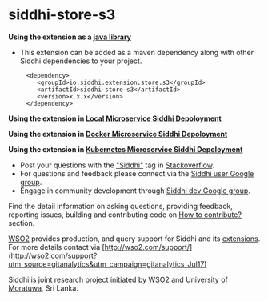 ﻿siddhi-store-s3
======================================





**Using the extension as a [java library](https://siddhi-io.github.io/siddhi/documentation/siddhi-5.x/user-guide-5.x/#using-siddhi-as-a-java-library)**

* This extension can be added as a maven dependency along with other Siddhi dependencies to your project.

```
     <dependency>
        <groupId>io.siddhi.extension.store.s3</groupId>
        <artifactId>siddhi-store-s3</artifactId>
        <version>x.x.x</version>
     </dependency>
```

**Using the extension in [Local Microservice Siddhi Depoloyment](https://siddhi-io.github.io/siddhi/documentation/siddhi-5.x/user-guide-5.x/#using-siddhi-as-local-micro-service)**

**Using the extension in [Docker Microservice Siddhi Depoloyment](https://siddhi-io.github.io/siddhi/documentation/siddhi-5.x/user-guide-5.x/#using-siddhi-as-docker-micro-service)**

**Using the extension in [Kubernetes Microservice Siddhi Depoloyment](https://siddhi-io.github.io/siddhi/documentation/siddhi-5.x/user-guide-5.x/#using-siddhi-as-kubernetes-micro-service)**







* Post your questions with the ["Siddhi"](http://stackoverflow.com/search?q=siddhi) tag in [Stackoverflow](http://stackoverflow.com/search?q=siddhi). 
* For questions and feedback please connect via the [Siddhi user Google group](https://groups.google.com/forum/#!forum/siddhi-user).
* Engage in community development through [Siddhi dev Google group](https://groups.google.com/forum/#!forum/siddhi-dev). 


Find the detail information on asking questions, providing feedback, reporting issues, building and contributing code on [How to contribute?](https://siddhi-io.github.io/siddhi/contribution/) section.


[WSO2](https://wso2.com/) provides production, and query support for Siddhi and its [extensions](https://siddhi-io.github.io/siddhi/extensions/). For more details contact via [http://wso2.com/support/](http://wso2.com/support?utm_source=gitanalytics&utm_campaign=gitanalytics_Jul17)

Siddhi is joint research project initiated by [WSO2](http://wso2.com) and [University of Moratuwa](http://www.mrt.ac.lk/web/), Sri Lanka.
